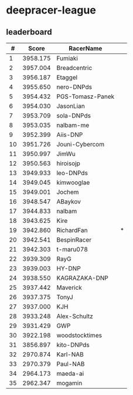# deepracer-league

## leaderboard

<!-- leaderboard -->
| # | Score | RacerName |   |
| - | ----- | --------- | - |
| 1 | 3958.175 | Fumiaki | |
| 2 | 3957.004 | Breadcentric | |
| 3 | 3956.187 | Etaggel | |
| 4 | 3955.650 | nero-DNPds | |
| 5 | 3954.432 | PGS-Tomasz-Panek | |
| 6 | 3954.030 | JasonLian | |
| 7 | 3953.709 | sola-DNPds | |
| 8 | 3953.035 | nalbam-me | |
| 9 | 3952.399 | Aiis-DNP | |
| 10 | 3951.726 | Jouni-Cybercom | |
| 11 | 3950.997 | JimWu | |
| 12 | 3950.563 | hiroisojp | |
| 13 | 3949.933 | leo-DNPds | |
| 14 | 3949.045 | kimwooglae | |
| 15 | 3949.001 | Jochem | |
| 16 | 3948.547 | ABaykov | |
| 17 | 3944.833 | nalbam | |
| 18 | 3943.625 | Kire | |
| 19 | 3942.860 | RichardFan | * |
| 20 | 3942.541 | BespinRacer | |
| 21 | 3942.303 | t-maru078 | |
| 22 | 3939.309 | RayG | |
| 23 | 3939.003 | HY-DNP | |
| 24 | 3938.550 | KAGRAZAKA-DNP | |
| 25 | 3937.442 | Maverick | |
| 26 | 3937.375 | TonyJ | |
| 27 | 3937.000 | KJH | |
| 28 | 3933.248 | Alex-Schultz | |
| 29 | 3931.429 | GWP | |
| 30 | 3922.198 | woodstocktimes | |
| 31 | 3856.897 | kito-DNPds | |
| 32 | 2970.874 | Karl-NAB | |
| 33 | 2970.379 | Paul-NAB | |
| 34 | 2964.173 | maeda-ai | |
| 35 | 2962.347 | mogamin | |
